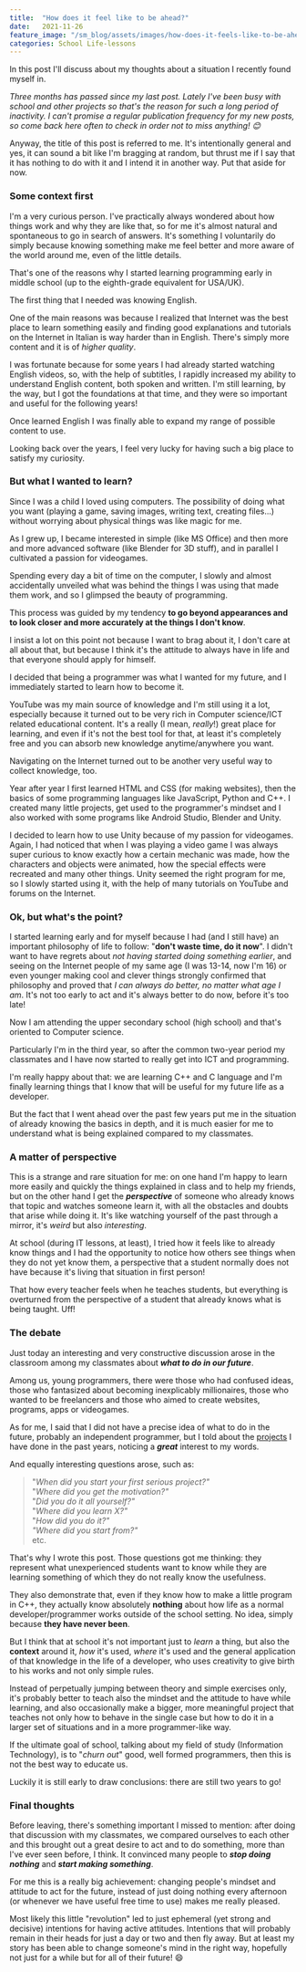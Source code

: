 ```yaml
---
title:  "How does it feel like to be ahead?"
date:   2021-11-26
feature_image: "/sm_blog/assets/images/how-does-it-feels-like-to-be-ahead-images/mindset.jpg"
categories: School Life-lessons
---
```


In this post I'll discuss about my thoughts about a situation I recently found myself in.

*Three months has passed since my last post. Lately I've been busy with school and other projects so that's the reason for such a long period of inactivity. I can't promise a regular publication frequency for my new posts, so come back here often to check in order not to miss anything! 😊*

Anyway, the title of this post is referred to me. It's intentionally general and yes, it can sound a bit like I'm bragging at random, but thrust me if I say that it has nothing to do with it and I intend it in another way. Put that aside for now.

### Some context first

I'm a very curious person. I've practically always wondered about how things work and why they are like that, so for me it's almost natural and spontaneous to go in search of answers. It's something I voluntarily do simply because knowing something make me feel better and more aware of the world around me, even of the little details.

That's one of the reasons why I started learning programming early in middle school (up to the eighth-grade equivalent for USA/UK).

The first thing that I needed was knowing English.

One of the main reasons was because I realized that Internet was the best place to learn something easily and finding good explanations and tutorials on the Internet in Italian is way harder than in English. There's simply more content and it is of *higher quality*.

I was fortunate because for some years I had already started watching English videos, so, with the help of subtitles, I rapidly increased my ability to understand English content, both spoken and written. I'm still learning, by the way, but I got the foundations at that time, and they were so important and useful for the following years!

Once learned English I was finally able to expand my range of possible content to use.

Looking back over the years, I feel very lucky for having such a big place to satisfy my curiosity.

### But what I wanted to learn?

Since I was a child I loved using computers. The possibility of doing what you want (playing a game, saving images, writing text, creating files…) without worrying about physical things was like magic for me.

As I grew up, I became interested in simple (like MS Office) and then more and more advanced software (like Blender for 3D stuff), and in parallel I cultivated a passion for videogames.

Spending every day a bit of time on the computer, I slowly and almost accidentally unveiled what was behind the things I was using that made them work, and so I glimpsed the beauty of programming.

This process was guided by my tendency **to go beyond appearances and to look closer and more accurately at the things I don't know**.

I insist a lot on this point not because I want to brag about it, I don't care at all about that, but because I think it's the attitude to always have in life and that everyone should apply for himself.

I decided that being a programmer was what I wanted for my future, and I immediately started to learn how to become it.

YouTube was my main source of knowledge and I'm still using it a lot, especially because it turned out to be very rich in Computer science/ICT related educational content. It's a really (I mean, *really*!) great place for learning, and even if it's not the best tool for that, at least it's completely free and you can absorb new knowledge anytime/anywhere you want.

Navigating on the Internet turned out to be another very useful way to collect knowledge, too.

Year after year I first learned HTML and CSS (for making websites), then the basics of some programming languages like JavaScript, Python and C++. I created many little projects, get used to the programmer's mindset and I also worked with some programs like Android Studio, Blender and Unity.

I decided to learn how to use Unity because of my passion for videogames. Again, I had noticed that when I was playing a video game I was always super curious to know exactly how a certain mechanic was made, how the characters and objects were animated, how the special effects were recreated and many other things. Unity seemed the right program for me, so I slowly started using it, with the help of many tutorials on YouTube and forums on the Internet.

### Ok, but what's the point?

I started learning early and for myself because I had (and I still have) an important philosophy of life to follow: "**don't waste time, do it now**". I didn't want to have regrets about *not having started doing something earlier*, and seeing on the Internet people of my same age (I was 13-14, now I'm 16) or even younger making cool and clever things strongly confirmed that philosophy and proved that *I can always do better, no matter what age I am*. It's not too early to act and it's always better to do now, before it's too late!

Now I am attending the upper secondary school (high school) and that's oriented to Computer science.

Particularly I'm in the third year, so after the common two-year period my classmates and I have now started to really get into ICT and programming.

I'm really happy about that: we are learning C++ and C language and I'm finally learning things that I know that will be useful for my future life as a developer.

But the fact that I went ahead over the past few years put me in the situation of already knowing the basics in depth, and it is much easier for me to understand what is being explained compared to my classmates.

### A matter of perspective

This is a strange and rare situation for me: on one hand I'm happy to learn more easily and quickly the things explained in class and to help my friends, but on the other hand I get the ***perspective*** of someone who already knows that topic and watches someone learn it, with all the obstacles and doubts that arise while doing it. It's like watching yourself of the past through a mirror, it's *weird* but also *interesting*.

At school (during IT lessons, at least), I tried how it feels like to already know things and I had the opportunity to notice how others see things when they do not yet know them, a perspective that a student normally does not have because it's living that situation in first person!

That how every teacher feels when he teaches students, but everything is overturned from the perspective of a student that already knows what is being taught. Uff!

### The debate

Just today an interesting and very constructive discussion arose in the classroom among my classmates about ***what to do in our future***.

Among us, young programmers, there were those who had confused ideas, those who fantasized about becoming inexplicably millionaires, those who wanted to be freelancers and those who aimed to create websites, programs, apps or videogames.

As for me, I said that I did not have a precise idea of what to do in the future, probably an independent programmer, but I told about the [projects](https://github.com/SamMed05) I have done in the past years, noticing a ***great*** interest to my words.

And equally interesting questions arose, such as:
> "*When did you start your first serious project?"* <br/>
"*Where did you get the motivation?"* <br/>
"*Did you do it all yourself?"* <br/>
"*Where did you learn X?"* <br/>
"*How did you do it?"* <br/>
*"Where did you start from?"* <br/>
 etc.

That's why I wrote this post. Those questions got me thinking: they represent what unexperienced students want to know while they are learning something of which they do not really know the usefulness.

They also demonstrate that, even if they know how to make a little program in C++, they actually know absolutely **nothing** about how life as a normal developer/programmer works outside of the school setting. No idea, simply because **they have never been**.

But I think that at school it's not important just to *learn* a thing, but also the **context** around it, *how* it's used, *where* it's used and the general application of that knowledge in the life of a developer, who uses creativity to give birth to his works and not only simple rules.

Instead of perpetually jumping between theory and simple exercises only, it's probably better to teach also the mindset and the attitude to have while learning, and also occasionally make a bigger, more meaningful project that teaches not only how to behave in the single case but how to do it in a larger set of situations and in a more programmer-like way.

If the ultimate goal of school, talking about my field of study (Information Technology), is to "*churn out*" good, well formed programmers, then this is not the best way to educate us.

Luckily it is still early to draw conclusions: there are still two years to go!

### Final thoughts

Before leaving, there's something important I missed to mention: after doing that discussion with my classmates, we compared ourselves to each other and this brought out a great desire to act and to do something, more than I've ever seen before, I think. It convinced many people to ***stop doing nothing*** and ***start making something***.

For me this is a really big achievement: changing people's mindset and attitude to act for the future, instead of just doing nothing every afternoon (or whenever we have useful free time to use) makes me really pleased.

Most likely this little "revolution" led to just ephemeral (yet strong and decisive) intentions for having active attitudes. Intentions that will probably remain in their heads for just a day or two and then fly away. But at least my story has been able to change someone's mind in the right way, hopefully not just for a while but for all of their future! 😄

